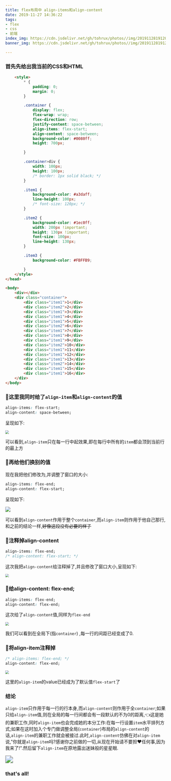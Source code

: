 ```yaml
---
title: flex布局中 align-items和align-content
date: 2019-11-27 14:36:22
tags:
- flex
- css
- 前端
index_img: https://cdn.jsdelivr.net/gh/tohrux/photos//img/20191128191207.png
banner_img: https://cdn.jsdelivr.net/gh/tohrux/photos//img/20191128191207.png

---
```


### 首先先给出我当前的CSS和HTML

```html
    <style>
        * {
            padding: 0;
            margin: 0;
        }

        .container {
            display: flex;
            flex-wrap: wrap;
            flex-direction: row;
            justify-content: space-between;
            align-items: flex-start;
            align-content: space-between;
            background-color: #0080ff;
            height: 700px;

        }

        .container>div {
            width: 100px;
            height: 100px;
            /* border: 1px solid black; */
        }

        .item1 {
            background-color: #a3daff;
            line-height: 100px;
            /* font-size: 120px; */
        }

        .item2 {
            background-color: #1ec0ff;
            width: 200px !important;
            height: 130px !important;
            font-size: 100px;
            line-height: 130px;
        }

        .item3 {
            background-color: #FBFFB9;

        }
    </style>
</head>

<body>
    <div></div>
    <div class="container">
        <div class="item1">1</div>
        <div class="item2">2</div>
        <div class="item1">3</div>
        <div class="item1">4</div>
        <div class="item1">5</div>
        <div class="item2">6</div>
        <div class="item1">7</div>
        <div class="item1">8</div>
        <div class="item1">9</div>
        <div class="item2">10</div>
        <div class="item1">11</div>
        <div class="item1">12</div>
        <div class="item1">13</div>
        <div class="item2">14</div>
        <div class="item1">15</div>
        <div class="item1">16</div>
    </div>
</body>
```

### 👩这里我同时给了`align-item`和`align-content`的值

```css
align-items: flex-start;
align-content: space-between;
```

呈现如下:



<img src="https://cdn.jsdelivr.net/gh/tohrux/photos//img/20191127150714.png" style="zoom:67%;" />

可以看到,`align-item`只在每一行中起效果,即在每行中所有的`item`都会顶到当前行的最上方

### 👩再给他们换别的值

现在我把他们修改为,并调整了窗口的大小:

```css
align-items: flex-end;
align-content: flex-start;
```

呈现如下:

![](https://cdn.jsdelivr.net/gh/tohrux/photos//img/20191127151648.png)

可以看到`align-content`作用于整个`container`,而`align-item`则作用于他自己那行,和之前的结论一样,<s>好像这段没有必要的样子</s>

### 👨注释掉align-content

```css
align-items: flex-end;
/* align-content: flex-start; */
```

这次我把`align-content`给注释掉了,并且修改了窗口大小,呈现如下:

<img src="https://cdn.jsdelivr.net/gh/tohrux/photos//img/20191127161505.png" style="zoom:67%;" />

### 👴给align-content: flex-end;

```css
align-items: flex-end;
align-content: flex-end;
```

这次给了`align-content`值,同样为`flex-end`

<img src="https://cdn.jsdelivr.net/gh/tohrux/photos//img/20191127162559.png" style="zoom:67%;" />

我们可以看到在全局下(指`container`) ,每一行的间距已经变成了0.

### 👵将align-item注释掉

```css
/* align-items: flex-end; */
align-content: flex-end;
```

<img src="https://cdn.jsdelivr.net/gh/tohrux/photos//img/20191127163124.png" style="zoom: 67%;" />

这里的`align-item`的value已经成为了默认值`flex-start`了

### 结论

`align-item`只作用于每一行的行本身,而`align-content`则作用于全`container`;如果只给`align-item`值,则在全局的每一行间都会有一段默认的不为0的距离,👈这是她的兼职工作,同时`align-item`也会完成她的本分工作:在每一行设置`item`水平排列方式;如果在这时加入个专门做调整全局(`container`)布局的`align-content`的话,`align-item`的兼职工作就会被接过.此时,`align-content`仿佛在对`align-item`说,"你就是`align-item`吗?感谢你之前做的一切,从现在开始请不要担♥任何事,因为我来了!".然后留下`align-item`在原地露出迷妹般的星星眼.

<img src="https://cdn.jsdelivr.net/gh/tohrux/photos//img/20191127165804.gif" style="zoom: 150%;" />



### that's all!